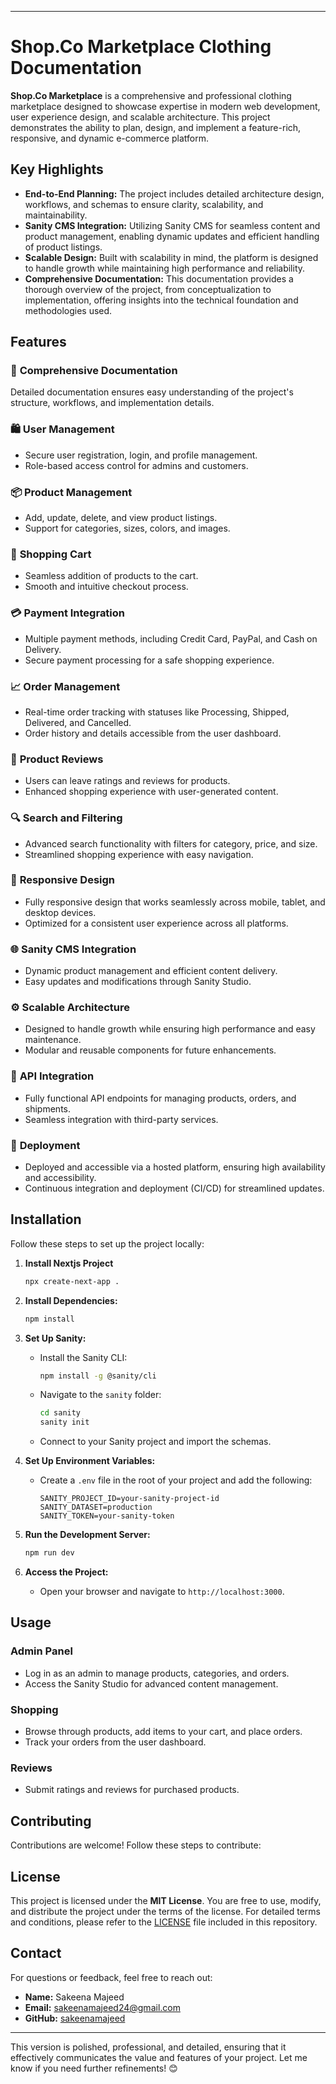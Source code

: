 

---

# Shop.Co Marketplace Clothing Documentation

**Shop.Co Marketplace** is a comprehensive and professional clothing marketplace designed to showcase expertise in modern web development, user experience design, and scalable architecture. This project demonstrates the ability to plan, design, and implement a feature-rich, responsive, and dynamic e-commerce platform.

## Key Highlights

- **End-to-End Planning:** The project includes detailed architecture design, workflows, and schemas to ensure clarity, scalability, and maintainability.
- **Sanity CMS Integration:** Utilizing Sanity CMS for seamless content and product management, enabling dynamic updates and efficient handling of product listings.
- **Scalable Design:** Built with scalability in mind, the platform is designed to handle growth while maintaining high performance and reliability.
- **Comprehensive Documentation:** This documentation provides a thorough overview of the project, from conceptualization to implementation, offering insights into the technical foundation and methodologies used.

## Features

### 📄 **Comprehensive Documentation**
Detailed documentation ensures easy understanding of the project's structure, workflows, and implementation details.

### 🛍️ **User Management**
- Secure user registration, login, and profile management.
- Role-based access control for admins and customers.

### 📦 **Product Management**
- Add, update, delete, and view product listings.
- Support for categories, sizes, colors, and images.

### 🛒 **Shopping Cart**
- Seamless addition of products to the cart.
- Smooth and intuitive checkout process.

### 💳 **Payment Integration**
- Multiple payment methods, including Credit Card, PayPal, and Cash on Delivery.
- Secure payment processing for a safe shopping experience.

### 📈 **Order Management**
- Real-time order tracking with statuses like Processing, Shipped, Delivered, and Cancelled.
- Order history and details accessible from the user dashboard.

### 🌟 **Product Reviews**
- Users can leave ratings and reviews for products.
- Enhanced shopping experience with user-generated content.

### 🔍 **Search and Filtering**
- Advanced search functionality with filters for category, price, and size.
- Streamlined shopping experience with easy navigation.

### 📱 **Responsive Design**
- Fully responsive design that works seamlessly across mobile, tablet, and desktop devices.
- Optimized for a consistent user experience across all platforms.

### 🌐 **Sanity CMS Integration**
- Dynamic product management and efficient content delivery.
- Easy updates and modifications through Sanity Studio.

### ⚙️ **Scalable Architecture**
- Designed to handle growth while ensuring high performance and easy maintenance.
- Modular and reusable components for future enhancements.

### 📖 **API Integration**
- Fully functional API endpoints for managing products, orders, and shipments.
- Seamless integration with third-party services.

### 🚀 **Deployment**
- Deployed and accessible via a hosted platform, ensuring high availability and accessibility.
- Continuous integration and deployment (CI/CD) for streamlined updates.

## Installation

Follow these steps to set up the project locally:

1. **Install Nextjs Project**
   ```bash
   npx create-next-app .
   ```

2. **Install Dependencies:**
   ```bash
   npm install
   ```

3. **Set Up Sanity:**
   - Install the Sanity CLI:
     ```bash
     npm install -g @sanity/cli
     ```
   - Navigate to the `sanity` folder:
     ```bash
     cd sanity
     sanity init
     ```
   - Connect to your Sanity project and import the schemas.

4. **Set Up Environment Variables:**
   - Create a `.env` file in the root of your project and add the following:
     ```env
     SANITY_PROJECT_ID=your-sanity-project-id
     SANITY_DATASET=production
     SANITY_TOKEN=your-sanity-token
     ```

5. **Run the Development Server:**
   ```bash
   npm run dev
   ```

6. **Access the Project:**
   - Open your browser and navigate to `http://localhost:3000`.

## Usage

### **Admin Panel**
- Log in as an admin to manage products, categories, and orders.
- Access the Sanity Studio for advanced content management.

### **Shopping**
- Browse through products, add items to your cart, and place orders.
- Track your orders from the user dashboard.

### **Reviews**
- Submit ratings and reviews for purchased products.

## Contributing

Contributions are welcome! Follow these steps to contribute:

## License

This project is licensed under the **MIT License**. You are free to use, modify, and distribute the project under the terms of the license. For detailed terms and conditions, please refer to the [LICENSE](LICENSE) file included in this repository.

## Contact

For questions or feedback, feel free to reach out:

- **Name:** Sakeena Majeed
- **Email:** [sakeenamajeed24@gmail.com](mailto:sakeenamajeed24@gmail.com)
- **GitHub:** [sakeenamajeed](https://github.com/sakeenamajeed)

---

This version is polished, professional, and detailed, ensuring that it effectively communicates the value and features of your project. Let me know if you need further refinements! 😊
